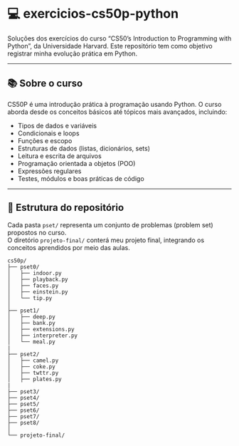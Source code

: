 # 💻 exercicios-cs50p-python

Soluções dos exercícios do curso “CS50’s Introduction to Programming with Python”, da Universidade Harvard. Este repositório tem como objetivo registrar minha evolução prática em Python.

------------------

## 📚 Sobre o curso

CS50P é uma introdução prática à programação usando Python. O curso aborda desde os conceitos básicos até tópicos mais avançados, incluindo:

- Tipos de dados e variáveis
- Condicionais e loops
- Funções e escopo
- Estruturas de dados (listas, dicionários, sets)
- Leitura e escrita de arquivos
- Programação orientada a objetos (POO)
- Expressões regulares
- Testes, módulos e boas práticas de código

------------------

## 📁 Estrutura do repositório

Cada pasta `pset/` representa um conjunto de problemas (problem set) propostos no curso.  
O diretório `projeto-final/` conterá meu projeto final, integrando os conceitos aprendidos por meio das aulas.

```plaintext
cs50p/
├── pset0/
│   ├── indoor.py
│   ├── playback.py
│   ├── faces.py
│   ├── einstein.py
│   └── tip.py
│
├── pset1/
│   ├── deep.py
│   ├── bank.py
│   ├── extensions.py
│   ├── interpreter.py
│   └── meal.py
|
├── pset2/
│   ├── camel.py
│   ├── coke.py
│   ├── twttr.py
│   ├── plates.py
|
├── pset3/
├── pset4/
├── pset5/
├── pset6/
├── pset7/
├── pset8/
│
└── projeto-final/
```
